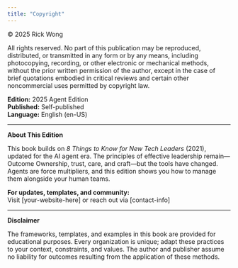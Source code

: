```yaml
---
title: "Copyright"
---
```


© 2025 Rick Wong

All rights reserved. No part of this publication may be reproduced, distributed, or transmitted in any form or by any means, including photocopying, recording, or other electronic or mechanical methods, without the prior written permission of the author, except in the case of brief quotations embodied in critical reviews and certain other noncommercial uses permitted by copyright law.

**Edition:** 2025 Agent Edition  
**Published:** Self-published  
**Language:** English (en-US)

---

**About This Edition**

This book builds on *8 Things to Know for New Tech Leaders* (2021), updated for the AI agent era. The principles of effective leadership remain—Outcome Ownership, trust, care, and craft—but the tools have changed. Agents are force multipliers, and this edition shows you how to manage them alongside your human teams.

**For updates, templates, and community:**  
Visit [your-website-here] or reach out via [contact-info]

---

**Disclaimer**

The frameworks, templates, and examples in this book are provided for educational purposes. Every organization is unique; adapt these practices to your context, constraints, and values. The author and publisher assume no liability for outcomes resulting from the application of these methods.


